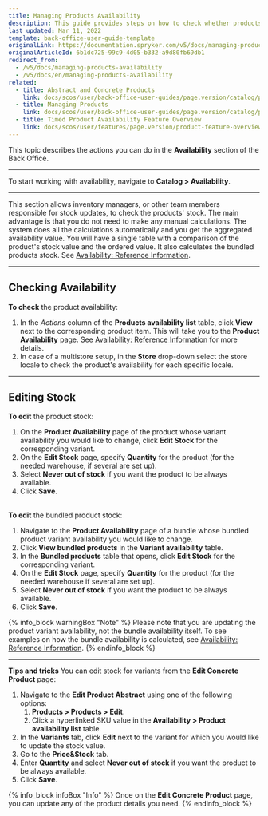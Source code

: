 ```yaml
---
title: Managing Products Availability
description: This guide provides steps on how to check whether products are in stock in the warehouse of the current store in the Back Office.
last_updated: Mar 11, 2022
template: back-office-user-guide-template
originalLink: https://documentation.spryker.com/v5/docs/managing-products-availability
originalArticleId: 6b1dc725-99c9-4d05-b332-a9d80fb69db1
redirect_from:
  - /v5/docs/managing-products-availability
  - /v5/docs/en/managing-products-availability
related:
  - title: Abstract and Concrete Products
    link: docs/scos/user/back-office-user-guides/page.version/catalog/products/abstract-and-concrete-products.html
  - title: Managing Products
    link: docs/scos/user/back-office-user-guides/page.version/catalog/products/managing-products/managing-products.html
  - title: Timed Product Availability Feature Overview
    link: docs/scos/user/features/page.version/product-feature-overview/timed-product-availability-overview.html
---
```


This topic describes the actions you can do in the **Availability** section of  the Back Office.
***
To start working with availability, navigate to **Catalog > Availability**.
***
This section allows inventory managers, or other team members responsible for stock updates, to check the products' stock.
The main advantage is that you do not need to make any manual calculations. The system does all the calculations automatically and you get the aggregated availability value. You will have a single table with  a comparison of the product's stock value and the ordered value. It also calculates the bundled products stock. See [Availability: Reference Information](/docs/scos/user/back-office-user-guides/{{page.version}}/catalog/availability/references/availability-reference-information.html).
***
## Checking Availability 

**To check** the product availability:
1. In the _Actions_ column of the **Products availability list** table, click **View** next to the corresponding product item. 
This will take you to the **Product Availability** page. See [Availability: Reference Information](/docs/scos/user/back-office-user-guides/{{page.version}}/catalog/availability/references/availability-reference-information.html) for more details.
2. In case of a multistore setup, in the **Store** drop-down select the store locale to check the product's availability for each specific locale.
***
## Editing Stock
**To edit** the product stock:
1. On the **Product Availability** page of the product whose variant availability you would like to change, click **Edit Stock** for the corresponding variant.
2. On the **Edit Stock** page, specify **Quantity** for the product (for the needed warehouse, if several are set up).
3. Select **Never out of stock** if you want the product to be always available.
4. Click **Save**.

<br>**To edit** the bundled product stock:
1. Navigate to the **Product Availability** page of a bundle whose bundled product variant availability you would like to change.
2. Click **View bundled products** in the **Variant availability** table.
3. In the **Bundled products** table that opens, click **Edit Stock** for the corresponding variant.
4. On the **Edit Stock** page, specify **Quantity** for the product (for the needed warehouse if several are set up).
5. Select **Never out of stock** if you want the product to be always available.
6. Click **Save**.

{% info_block warningBox "Note" %}
Please note that you are updating the product variant availability, not the bundle availability itself. To see examples on how the bundle availability is calculated, see [Availability: Reference Information](/docs/scos/user/back-office-user-guides/{{page.version}}/catalog/availability/references/availability-reference-information.html).
{% endinfo_block %}
***
**Tips and tricks**
You can edit stock for variants from the **Edit Concrete Product** page:
1. Navigate to the **Edit Product Abstract** using one of the following options:
    1.  **Products > Products > Edit**.
    2.  Click a hyperlinked SKU value in the **Availability > Product availability list** table.
2. In the **Variants** tab, click **Edit** next to the variant for which you would like to update the stock value.
3. Go to the **Price&Stock** tab.
4. Enter **Quantity** and select **Never out of stock** if you want the product to be always available.
5. Click **Save**.

{% info_block infoBox "Info" %}
Once on the **Edit Concrete Product** page, you can update any of the product details you need.
{% endinfo_block %}

